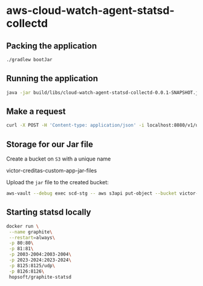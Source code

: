 # aws-cloud-watch-agent-statsd-collectd

## Packing the application
```bash
./gradlew bootJar
```

## Running the application
```bash
java -jar build/libs/cloud-watch-agent-statsd-collectd-0.0.1-SNAPSHOT.jar
```

## Make a request
```bash
curl -X POST -H 'Content-type: application/json' -i localhost:8080/v1/users/login -d '{"username": "custom_username", "password": "*******"}'
```

## Storage for our Jar file
Create a bucket on `S3` with a unique name

victor-creditas-custom-app-jar-files

Upload the `jar` file to the created bucket:
```bash
aws-vault --debug exec scd-stg -- aws s3api put-object --bucket victor-creditas-custom-app-jar-files --key build/libs/cloud-watch-agent-statsd-collectd-0.0.1-SNAPSHOT.jar --body build/libs/cloud-watch-agent-statsd-collectd-0.0.1-SNAPSHOT.jar
```

## Starting statsd locally
```bash
docker run \
 --name graphite\
 --restart=always\
 -p 80:80\
 -p 81:81\
 -p 2003-2004:2003-2004\
 -p 2023-2024:2023-2024\
 -p 8125:8125/udp\
 -p 8126:8126\
 hopsoft/graphite-statsd
```
